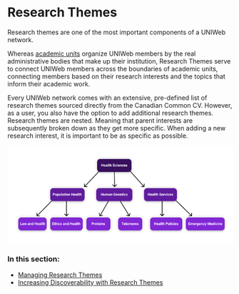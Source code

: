 # Research Themes

Research themes are one of the most important components of a UNIWeb network. 

Whereas [academic units](../../uniweb-accounts/academic-units/) organize UNIWeb members by the real administrative bodies that make up their institution, Research Themes serve to connect UNIWeb members across the boundaries of academic units, connecting members based on their research interests and the topics that inform their academic work.

Every UNIWeb network comes with an extensive, pre-defined list of research themes sourced directly from the Canadian Common CV. However, as a user, you also have the option to add additional research themes. Research themes are nested. Meaning that parent interests are subsequently broken down as they get more specific. When adding a new research interest, it is important to be as specific as possible.

![](../../.gitbook/assets/frame-2.1.png)

### In this section:

* [Managing Research Themes](managing-research-themes.md)
* [Increasing Discoverability with Research Themes](increasing-discoverability-with-research-themes.md)

